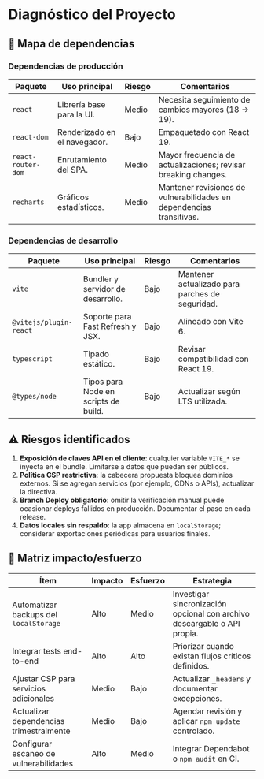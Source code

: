 # Diagnóstico del Proyecto

## 🧩 Mapa de dependencias

### Dependencias de producción

| Paquete             | Uso principal                                          | Riesgo | Comentarios |
| ------------------- | ------------------------------------------------------ | ------ | ----------- |
| `react`             | Librería base para la UI.                              | Medio  | Necesita seguimiento de cambios mayores (18 → 19). |
| `react-dom`         | Renderizado en el navegador.                           | Bajo   | Empaquetado con React 19. |
| `react-router-dom`  | Enrutamiento del SPA.                                  | Medio  | Mayor frecuencia de actualizaciones; revisar breaking changes. |
| `recharts`          | Gráficos estadísticos.                                 | Medio  | Mantener revisiones de vulnerabilidades en dependencias transitivas. |

### Dependencias de desarrollo

| Paquete                 | Uso principal                              | Riesgo | Comentarios |
| ----------------------- | ------------------------------------------ | ------ | ----------- |
| `vite`                  | Bundler y servidor de desarrollo.          | Bajo   | Mantener actualizado para parches de seguridad. |
| `@vitejs/plugin-react`  | Soporte para Fast Refresh y JSX.           | Bajo   | Alineado con Vite 6. |
| `typescript`            | Tipado estático.                           | Bajo   | Revisar compatibilidad con React 19. |
| `@types/node`           | Tipos para Node en scripts de build.       | Bajo   | Actualizar según LTS utilizada. |

## ⚠️ Riesgos identificados

1. **Exposición de claves API en el cliente**: cualquier variable `VITE_*` se inyecta en el bundle. Limitarse a datos que puedan ser públicos.
2. **Política CSP restrictiva**: la cabecera propuesta bloquea dominios externos. Si se agregan servicios (por ejemplo, CDNs o APIs), actualizar la directiva.
3. **Branch Deploy obligatorio**: omitir la verificación manual puede ocasionar deploys fallidos en producción. Documentar el paso en cada release.
4. **Datos locales sin respaldo**: la app almacena en `localStorage`; considerar exportaciones periódicas para usuarios finales.

## 🧮 Matriz impacto/esfuerzo

| Ítem                                      | Impacto | Esfuerzo | Estrategia |
| ----------------------------------------- | ------- | -------- | ---------- |
| Automatizar backups del `localStorage`    | Alto    | Medio    | Investigar sincronización opcional con archivo descargable o API propia. |
| Integrar tests end-to-end                 | Alto    | Alto     | Priorizar cuando existan flujos críticos definidos. |
| Ajustar CSP para servicios adicionales    | Medio   | Bajo     | Actualizar `_headers` y documentar excepciones. |
| Actualizar dependencias trimestralmente   | Medio   | Bajo     | Agendar revisión y aplicar `npm update` controlado. |
| Configurar escaneo de vulnerabilidades    | Alto    | Medio    | Integrar Dependabot o `npm audit` en CI. |
